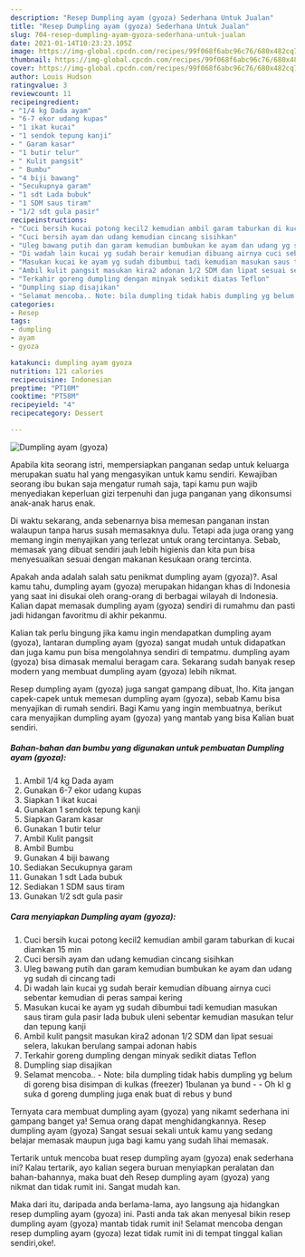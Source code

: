 ```yaml
---
description: "Resep Dumpling ayam (gyoza) Sederhana Untuk Jualan"
title: "Resep Dumpling ayam (gyoza) Sederhana Untuk Jualan"
slug: 704-resep-dumpling-ayam-gyoza-sederhana-untuk-jualan
date: 2021-01-14T10:23:23.105Z
image: https://img-global.cpcdn.com/recipes/99f068f6abc96c76/680x482cq70/dumpling-ayam-gyoza-foto-resep-utama.jpg
thumbnail: https://img-global.cpcdn.com/recipes/99f068f6abc96c76/680x482cq70/dumpling-ayam-gyoza-foto-resep-utama.jpg
cover: https://img-global.cpcdn.com/recipes/99f068f6abc96c76/680x482cq70/dumpling-ayam-gyoza-foto-resep-utama.jpg
author: Louis Hudson
ratingvalue: 3
reviewcount: 11
recipeingredient:
- "1/4 kg Dada ayam"
- "6-7 ekor udang kupas"
- "1 ikat kucai"
- "1 sendok tepung kanji"
- " Garam kasar"
- "1 butir telur"
- " Kulit pangsit"
- " Bumbu"
- "4 biji bawang"
- "Secukupnya garam"
- "1 sdt Lada bubuk"
- "1 SDM saus tiram"
- "1/2 sdt gula pasir"
recipeinstructions:
- "Cuci bersih kucai potong kecil2 kemudian ambil garam taburkan di kucai diamkan 15 min"
- "Cuci bersih ayam dan udang kemudian cincang sisihkan"
- "Uleg bawang putih dan garam kemudian bumbukan ke ayam dan udang yg sudah di cincang tadi"
- "Di wadah lain kucai yg sudah berair kemudian dibuang airnya cuci sebentar kemudian di peras sampai kering"
- "Masukan kucai ke ayam yg sudah dibumbui tadi kemudian masukan saus tiram gula pasir lada bubuk uleni sebentar kemudian masukan telur dan tepung kanji"
- "Ambil kulit pangsit masukan kira2 adonan 1/2 SDM dan lipat sesuai selera, lakukan berulang sampai adonan habis"
- "Terkahir goreng dumpling dengan minyak sedikit diatas Teflon"
- "Dumpling siap disajikan"
- "Selamat mencoba.. Note: bila dumpling tidak habis dumpling yg belum di goreng bisa disimpan di kulkas (freezer) 1bulanan ya bund   Oh kl g suka d goreng dumpling juga enak buat di rebus y bund"
categories:
- Resep
tags:
- dumpling
- ayam
- gyoza

katakunci: dumpling ayam gyoza 
nutrition: 121 calories
recipecuisine: Indonesian
preptime: "PT10M"
cooktime: "PT58M"
recipeyield: "4"
recipecategory: Dessert

---
```



![Dumpling ayam (gyoza)](https://img-global.cpcdn.com/recipes/99f068f6abc96c76/680x482cq70/dumpling-ayam-gyoza-foto-resep-utama.jpg)

Apabila kita seorang istri, mempersiapkan panganan sedap untuk keluarga merupakan suatu hal yang mengasyikan untuk kamu sendiri. Kewajiban seorang ibu bukan saja mengatur rumah saja, tapi kamu pun wajib menyediakan keperluan gizi terpenuhi dan juga panganan yang dikonsumsi anak-anak harus enak.

Di waktu  sekarang, anda sebenarnya bisa memesan panganan instan walaupun tanpa harus susah memasaknya dulu. Tetapi ada juga orang yang memang ingin menyajikan yang terlezat untuk orang tercintanya. Sebab, memasak yang dibuat sendiri jauh lebih higienis dan kita pun bisa menyesuaikan sesuai dengan makanan kesukaan orang tercinta. 



Apakah anda adalah salah satu penikmat dumpling ayam (gyoza)?. Asal kamu tahu, dumpling ayam (gyoza) merupakan hidangan khas di Indonesia yang saat ini disukai oleh orang-orang di berbagai wilayah di Indonesia. Kalian dapat memasak dumpling ayam (gyoza) sendiri di rumahmu dan pasti jadi hidangan favoritmu di akhir pekanmu.

Kalian tak perlu bingung jika kamu ingin mendapatkan dumpling ayam (gyoza), lantaran dumpling ayam (gyoza) sangat mudah untuk didapatkan dan juga kamu pun bisa mengolahnya sendiri di tempatmu. dumpling ayam (gyoza) bisa dimasak memalui beragam cara. Sekarang sudah banyak resep modern yang membuat dumpling ayam (gyoza) lebih nikmat.

Resep dumpling ayam (gyoza) juga sangat gampang dibuat, lho. Kita jangan capek-capek untuk memesan dumpling ayam (gyoza), sebab Kamu bisa menyajikan di rumah sendiri. Bagi Kamu yang ingin membuatnya, berikut cara menyajikan dumpling ayam (gyoza) yang mantab yang bisa Kalian buat sendiri.

<!--inarticleads1-->

##### Bahan-bahan dan bumbu yang digunakan untuk pembuatan Dumpling ayam (gyoza):

1. Ambil 1/4 kg Dada ayam
1. Gunakan 6-7 ekor udang kupas
1. Siapkan 1 ikat kucai
1. Gunakan 1 sendok tepung kanji
1. Siapkan  Garam kasar
1. Gunakan 1 butir telur
1. Ambil  Kulit pangsit
1. Ambil  Bumbu
1. Gunakan 4 biji bawang
1. Sediakan Secukupnya garam
1. Gunakan 1 sdt Lada bubuk
1. Sediakan 1 SDM saus tiram
1. Gunakan 1/2 sdt gula pasir




<!--inarticleads2-->

##### Cara menyiapkan Dumpling ayam (gyoza):

1. Cuci bersih kucai potong kecil2 kemudian ambil garam taburkan di kucai diamkan 15 min
1. Cuci bersih ayam dan udang kemudian cincang sisihkan
1. Uleg bawang putih dan garam kemudian bumbukan ke ayam dan udang yg sudah di cincang tadi
1. Di wadah lain kucai yg sudah berair kemudian dibuang airnya cuci sebentar kemudian di peras sampai kering
1. Masukan kucai ke ayam yg sudah dibumbui tadi kemudian masukan saus tiram gula pasir lada bubuk uleni sebentar kemudian masukan telur dan tepung kanji
1. Ambil kulit pangsit masukan kira2 adonan 1/2 SDM dan lipat sesuai selera, lakukan berulang sampai adonan habis
1. Terkahir goreng dumpling dengan minyak sedikit diatas Teflon
1. Dumpling siap disajikan
1. Selamat mencoba.. - Note: bila dumpling tidak habis dumpling yg belum di goreng bisa disimpan di kulkas (freezer) 1bulanan ya bund  -  - Oh kl g suka d goreng dumpling juga enak buat di rebus y bund




Ternyata cara membuat dumpling ayam (gyoza) yang nikamt sederhana ini gampang banget ya! Semua orang dapat menghidangkannya. Resep dumpling ayam (gyoza) Sangat sesuai sekali untuk kamu yang sedang belajar memasak maupun juga bagi kamu yang sudah lihai memasak.

Tertarik untuk mencoba buat resep dumpling ayam (gyoza) enak sederhana ini? Kalau tertarik, ayo kalian segera buruan menyiapkan peralatan dan bahan-bahannya, maka buat deh Resep dumpling ayam (gyoza) yang nikmat dan tidak rumit ini. Sangat mudah kan. 

Maka dari itu, daripada anda berlama-lama, ayo langsung aja hidangkan resep dumpling ayam (gyoza) ini. Pasti anda tak akan menyesal bikin resep dumpling ayam (gyoza) mantab tidak rumit ini! Selamat mencoba dengan resep dumpling ayam (gyoza) lezat tidak rumit ini di tempat tinggal kalian sendiri,oke!.

